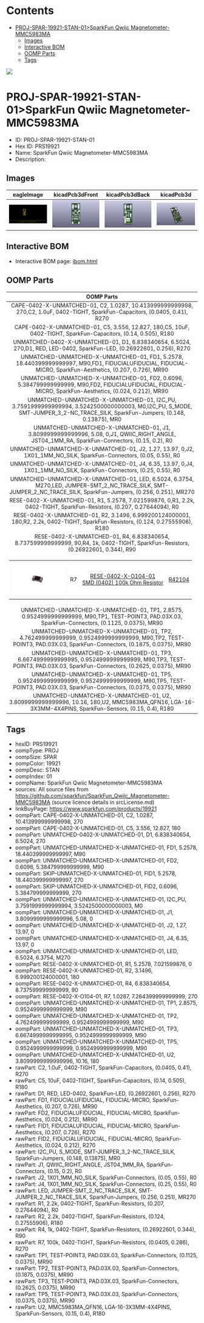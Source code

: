 



Contents
========

* [PROJ-SPAR-19921-STAN-01>SparkFun Qwiic Magnetometer-MMC5983MA](#proj-spar-19921-stan-01sparkfun-qwiic-magnetometer-mmc5983ma)
	* [Images](#images)
	* [Interactive BOM](#interactive-bom)
	* [OOMP Parts](#oomp-parts)
	* [Tags](#tags)
  
![][im]
# PROJ-SPAR-19921-STAN-01>SparkFun Qwiic Magnetometer-MMC5983MA

- ID: PROJ-SPAR-19921-STAN-01
- Hex ID: PRS19921
- Name: SparkFun Qwiic Magnetometer-MMC5983MA
- Description: 

## Images
  
  

|eagleImage|kicadPcb3dFront|kicadPcb3dBack|kicadPcb3d|
| :---: | :---: | :---: | :---: |
|[![eagleImage](eagleImage_140.png)](eagleImage_600.png)|[![kicadPcb3dFront](kicadPcb3dFront_140.png)](kicadPcb3dFront_600.png)|[![kicadPcb3dBack](kicadPcb3dBack_140.png)](kicadPcb3dBack_600.png)|[![kicadPcb3d](kicadPcb3d_140.png)](kicadPcb3d_600.png)|

## Interactive BOM

- Interactive BOM page: [ibom.html](kicad/bom/ibom.html)

## OOMP Parts
  

|OOMP Parts|
| :---: |
|CAPE-0402-X-UNMATCHED-01, C2, 1.0287, 10.413999999999998, 270,C2, 1.0uF, 0402-TIGHT, SparkFun-Capacitors, (0.0405, 0.41), R270|
|CAPE-0402-X-UNMATCHED-01, C5, 3.556, 12.827, 180,C5, 10uF, 0402-TIGHT, SparkFun-Capacitors, (0.14, 0.505), R180|
|UNMATCHED-0402-X-UNMATCHED-01, D1, 6.838340654, 6.5024, 270,D1, RED, LED-0402, SparkFun-LED, (0.26922601, 0.256), R270|
|UNMATCHED-UNMATCHED-X-UNMATCHED-01, FD1, 5.2578, 18.440399999999997, M90,FD1, FIDUCIALUFIDUCIAL, FIDUCIAL-MICRO, SparkFun-Aesthetics, (0.207, 0.726), MR90|
|UNMATCHED-UNMATCHED-X-UNMATCHED-01, FD2, 0.6096, 5.384799999999999, M90,FD2, FIDUCIALUFIDUCIAL, FIDUCIAL-MICRO, SparkFun-Aesthetics, (0.024, 0.212), MR90|
|UNMATCHED-UNMATCHED-X-UNMATCHED-01, I2C_PU, 3.7591999999999994, 3.5242500000000003, M0,I2C_PU, S_MODE, SMT-JUMPER_3_2-NC_TRACE_SILK, SparkFun-Jumpers, (0.148, 0.13875), MR0|
|UNMATCHED-UNMATCHED-X-UNMATCHED-01, J1, 3.8099999999999996, 5.08, 0,J1, QWIIC_RIGHT_ANGLE, JST04_1MM_RA, SparkFun-Connectors, (0.15, 0.2), R0|
|UNMATCHED-UNMATCHED-X-UNMATCHED-01, J2, 1.27, 13.97, 0,J2, 1X01_1MM_NO_SILK, SparkFun-Connectors, (0.05, 0.55), R0|
|UNMATCHED-UNMATCHED-X-UNMATCHED-01, J4, 6.35, 13.97, 0,J4, 1X01_1MM_NO_SILK, SparkFun-Connectors, (0.25, 0.55), R0|
|UNMATCHED-UNMATCHED-X-UNMATCHED-01, LED, 6.5024, 6.3754, M270,LED, JUMPER-SMT_2_NC_TRACE_SILK, SMT-JUMPER_2_NC_TRACE_SILK, SparkFun-Jumpers, (0.256, 0.251), MR270|
|RESE-0402-X-UNMATCHED-01, R1, 5.2578, 7.021599876, 0,R1, 2.2k, 0402-TIGHT, SparkFun-Resistors, (0.207, 0.27644094), R0|
|RESE-0402-X-UNMATCHED-01, R2, 3.1496, 6.999200124000001, 180,R2, 2.2k, 0402-TIGHT, SparkFun-Resistors, (0.124, 0.27555906), R180|
|RESE-0402-X-UNMATCHED-01, R4, 6.838340654, 8.737599999999999, 90,R4, 1k, 0402-TIGHT, SparkFun-Resistors, (0.26922601, 0.344), R90|
|<table><tr><td>![RESE-0402-X-O104-01](https://raw.githubusercontent.com/oomlout/oomlout_OOMP_parts/main/RESE-0402-X-O104-01/image_140.jpg)</td><td> R7</td><td>[RESE-0402-X-O104-01<br>SMD (0402) 100k Ohm Resistor](https://github.com/oomlout/oomlout_OOMP_parts/tree/main/RESE-0402-X-O104-01/)</td><td>[R42104](https://github.com/oomlout/oomlout_OOMP_parts/tree/main/RESE-0402-X-O104-01/)</td></tr></table>|
|UNMATCHED-UNMATCHED-X-UNMATCHED-01, TP1, 2.8575, 0.9524999999999999, M90,TP1, TEST-POINT3, PAD.03X.03, SparkFun-Connectors, (0.1125, 0.0375), MR90|
|UNMATCHED-UNMATCHED-X-UNMATCHED-01, TP2, 4.762499999999999, 0.9524999999999999, M90,TP2, TEST-POINT3, PAD.03X.03, SparkFun-Connectors, (0.1875, 0.0375), MR90|
|UNMATCHED-UNMATCHED-X-UNMATCHED-01, TP3, 6.6674999999999995, 0.9524999999999999, M90,TP3, TEST-POINT3, PAD.03X.03, SparkFun-Connectors, (0.2625, 0.0375), MR90|
|UNMATCHED-UNMATCHED-X-UNMATCHED-01, TP5, 0.9524999999999999, 0.9524999999999999, M90,TP5, TEST-POINT3, PAD.03X.03, SparkFun-Connectors, (0.0375, 0.0375), MR90|
|UNMATCHED-UNMATCHED-X-UNMATCHED-01, U2, 3.8099999999999996, 10.16, 180,U2, MMC5983MA_QFN16, LGA-16-3X3MM-4X4PINS, SparkFun-Sensors, (0.15, 0.4), R180|

## Tags

- hexID: PRS19921
- oompType: PROJ
- oompSize: SPAR
- oompColor: 19921
- oompDesc: STAN
- oompIndex: 01
- oompName: SparkFun Qwiic Magnetometer-MMC5983MA
- sources: All source files from https://github.com/sparkfun/SparkFun_Qwiic_Magnetometer-MMC5983MA (source licence details in srcLicense.md)
- linkBuyPage: https://www.sparkfun.com/products/19921
- oompPart: CAPE-0402-X-UNMATCHED-01, C2, 1.0287, 10.413999999999998, 270
- oompPart: CAPE-0402-X-UNMATCHED-01, C5, 3.556, 12.827, 180
- oompPart: UNMATCHED-0402-X-UNMATCHED-01, D1, 6.838340654, 6.5024, 270
- oompPart: UNMATCHED-UNMATCHED-X-UNMATCHED-01, FD1, 5.2578, 18.440399999999997, M90
- oompPart: UNMATCHED-UNMATCHED-X-UNMATCHED-01, FD2, 0.6096, 5.384799999999999, M90
- oompPart: SKIP-UNMATCHED-X-UNMATCHED-01, FID1, 5.2578, 18.440399999999997, 270
- oompPart: SKIP-UNMATCHED-X-UNMATCHED-01, FID2, 0.6096, 5.384799999999999, 270
- oompPart: UNMATCHED-UNMATCHED-X-UNMATCHED-01, I2C_PU, 3.7591999999999994, 3.5242500000000003, M0
- oompPart: UNMATCHED-UNMATCHED-X-UNMATCHED-01, J1, 3.8099999999999996, 5.08, 0
- oompPart: UNMATCHED-UNMATCHED-X-UNMATCHED-01, J2, 1.27, 13.97, 0
- oompPart: UNMATCHED-UNMATCHED-X-UNMATCHED-01, J4, 6.35, 13.97, 0
- oompPart: UNMATCHED-UNMATCHED-X-UNMATCHED-01, LED, 6.5024, 6.3754, M270
- oompPart: RESE-0402-X-UNMATCHED-01, R1, 5.2578, 7.021599876, 0
- oompPart: RESE-0402-X-UNMATCHED-01, R2, 3.1496, 6.999200124000001, 180
- oompPart: RESE-0402-X-UNMATCHED-01, R4, 6.838340654, 8.737599999999999, 90
- oompPart: RESE-0402-X-O104-01, R7, 1.0287, 7.264399999999999, 270
- oompPart: UNMATCHED-UNMATCHED-X-UNMATCHED-01, TP1, 2.8575, 0.9524999999999999, M90
- oompPart: UNMATCHED-UNMATCHED-X-UNMATCHED-01, TP2, 4.762499999999999, 0.9524999999999999, M90
- oompPart: UNMATCHED-UNMATCHED-X-UNMATCHED-01, TP3, 6.6674999999999995, 0.9524999999999999, M90
- oompPart: UNMATCHED-UNMATCHED-X-UNMATCHED-01, TP5, 0.9524999999999999, 0.9524999999999999, M90
- oompPart: UNMATCHED-UNMATCHED-X-UNMATCHED-01, U2, 3.8099999999999996, 10.16, 180
- rawPart: C2, 1.0uF, 0402-TIGHT, SparkFun-Capacitors, (0.0405, 0.41), R270
- rawPart: C5, 10uF, 0402-TIGHT, SparkFun-Capacitors, (0.14, 0.505), R180
- rawPart: D1, RED, LED-0402, SparkFun-LED, (0.26922601, 0.256), R270
- rawPart: FD1, FIDUCIALUFIDUCIAL, FIDUCIAL-MICRO, SparkFun-Aesthetics, (0.207, 0.726), MR90
- rawPart: FD2, FIDUCIALUFIDUCIAL, FIDUCIAL-MICRO, SparkFun-Aesthetics, (0.024, 0.212), MR90
- rawPart: FID1, FIDUCIALUFIDUCIAL, FIDUCIAL-MICRO, SparkFun-Aesthetics, (0.207, 0.726), R270
- rawPart: FID2, FIDUCIALUFIDUCIAL, FIDUCIAL-MICRO, SparkFun-Aesthetics, (0.024, 0.212), R270
- rawPart: I2C_PU, S_MODE, SMT-JUMPER_3_2-NC_TRACE_SILK, SparkFun-Jumpers, (0.148, 0.13875), MR0
- rawPart: J1, QWIIC_RIGHT_ANGLE, JST04_1MM_RA, SparkFun-Connectors, (0.15, 0.2), R0
- rawPart: J2, 1X01_1MM_NO_SILK, SparkFun-Connectors, (0.05, 0.55), R0
- rawPart: J4, 1X01_1MM_NO_SILK, SparkFun-Connectors, (0.25, 0.55), R0
- rawPart: LED, JUMPER-SMT_2_NC_TRACE_SILK, SMT-JUMPER_2_NC_TRACE_SILK, SparkFun-Jumpers, (0.256, 0.251), MR270
- rawPart: R1, 2.2k, 0402-TIGHT, SparkFun-Resistors, (0.207, 0.27644094), R0
- rawPart: R2, 2.2k, 0402-TIGHT, SparkFun-Resistors, (0.124, 0.27555906), R180
- rawPart: R4, 1k, 0402-TIGHT, SparkFun-Resistors, (0.26922601, 0.344), R90
- rawPart: R7, 100k, 0402-TIGHT, SparkFun-Resistors, (0.0405, 0.286), R270
- rawPart: TP1, TEST-POINT3, PAD.03X.03, SparkFun-Connectors, (0.1125, 0.0375), MR90
- rawPart: TP2, TEST-POINT3, PAD.03X.03, SparkFun-Connectors, (0.1875, 0.0375), MR90
- rawPart: TP3, TEST-POINT3, PAD.03X.03, SparkFun-Connectors, (0.2625, 0.0375), MR90
- rawPart: TP5, TEST-POINT3, PAD.03X.03, SparkFun-Connectors, (0.0375, 0.0375), MR90
- rawPart: U2, MMC5983MA_QFN16, LGA-16-3X3MM-4X4PINS, SparkFun-Sensors, (0.15, 0.4), R180



[im]: kicadPcb3d_450.png
